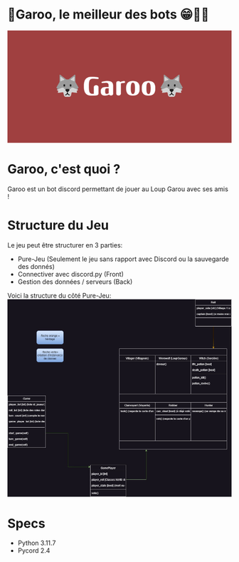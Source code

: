 # 🐺Garoo, le meilleur des bots 😁👋🐺
![](images/🐺Garoo🐺.png)
#
# Garoo, c'est quoi ?
Garoo est un bot discord permettant de jouer au Loup Garou avec ses amis !
# Structure du Jeu
Le jeu peut être structurer en 3 parties:
- Pure-Jeu (Seulement le jeu sans rapport avec Discord ou la sauvegarde des donnés)
- Connectiver avec discord.py (Front)
- Gestion des données / serveurs (Back)

Voici la structure du côté Pure-Jeu:
![](images/game_structure.jpg)

# Specs
- Python 3.11.7
- Pycord 2.4